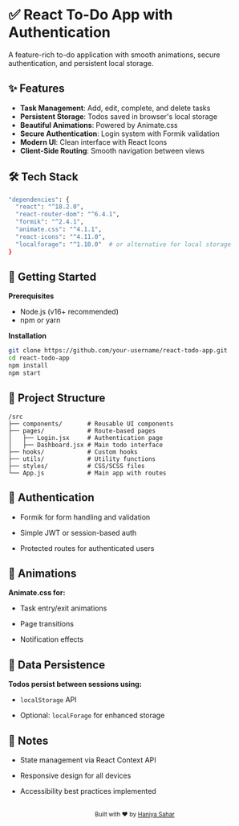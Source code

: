 <!-- dark mode

Due Dates & Reminders – Set deadlines and get notifications.

Priority Levels – High, Medium, Low (or color-coded).

Categories/Tags – Organize tasks (Work, Personal, Shopping, etc.).

Search & Filter – Find tasks quickly by name, date, or tag. -->


<h1> ✅ React To-Do App with Authentication </h1>

A feature-rich to-do application with smooth animations, secure authentication, and persistent local storage.

## ✨ Features

- **Task Management**: Add, edit, complete, and delete tasks
- **Persistent Storage**: Todos saved in browser's local storage
- **Beautiful Animations**: Powered by Animate.css
- **Secure Authentication**: Login system with Formik validation
- **Modern UI**: Clean interface with React Icons
- **Client-Side Routing**: Smooth navigation between views

## 🛠 Tech Stack

```bash
"dependencies": {
  "react": "^18.2.0",
  "react-router-dom": "^6.4.1",
  "formik": "^2.4.1",
  "animate.css": "^4.1.1",
  "react-icons": "^4.11.0",
  "localforage": "^1.10.0"  # or alternative for local storage
}
```

## 🚀 Getting Started

**Prerequisites**

- Node.js (v16+ recommended)
- npm or yarn

**Installation**
```bash
git clone https://github.com/your-username/react-todo-app.git
cd react-todo-app
npm install
npm start
```

## 📂 Project Structure
```text
/src
├── components/       # Reusable UI components
├── pages/            # Route-based pages
│   ├── Login.jsx     # Authentication page
│   ├── Dashboard.jsx # Main todo interface
├── hooks/            # Custom hooks
├── utils/            # Utility functions
├── styles/           # CSS/SCSS files
└── App.js            # Main app with routes
```

## 🔐 Authentication

- Formik for form handling and validation

- Simple JWT or session-based auth

- Protected routes for authenticated users

## 🎥 Animations
**Animate.css for:**

- Task entry/exit animations

- Page transitions

- Notification effects

## 💾 Data Persistence
**Todos persist between sessions using:**

- `localStorage` API

- Optional: `localForage` for enhanced storage

## 📝 Notes
- State management via React Context API

- Responsive design for all devices

- Accessibility best practices implemented

<div align="center"> <br> <sub>Built with ❤️ by <a href="https://github.com/Haniasahar">Haniya Sahar</a></sub> </div>